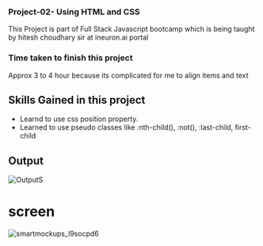 ### Project-02- Using HTML and CSS
This Project is part of Full Stack Javascript bootcamp which is being taught by hitesh choudhary sir at ineuron.ai portal

### Time taken to finish this project
Approx 3 to 4 hour because its complicated for me  to align items and text 

## Skills Gained in this project
- Learnd to use css position property.
- Learned to use pseudo classes like :nth-child(), :not(), :last-child, first-child

## Output
![Output](https://user-images.githubusercontent.com/65283278/181918563-15205376-1670-4767-8660-8567e7103dc5.png)S

# screen

![smartmockups_l9socpd6](https://user-images.githubusercontent.com/65283278/198680649-f1865ee6-e9a9-4e56-bfb1-6839394ddecc.jpg)

